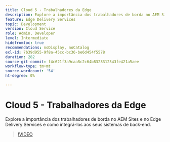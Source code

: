 ```yaml
---
title: Cloud 5 - Trabalhadores da Edge
description: Explore a importância dos trabalhadores de borda no AEM Sites e no Edge Delivery Services e como integrá-los aos seus sistemas de back-end.
feature: Edge Delivery Services
topic: Development
version: Cloud Service
role: Admin, Developer
level: Intermediate
hidefromtoc: true
recommendations: noDisplay, noCatalog
exl-id: 7b39d955-9f8a-45cc-bc36-be6d454f5578
duration: 282
source-git-commit: f4c621f3a9caa8c2c64b8323312343fe421a5aee
workflow-type: tm+mt
source-wordcount: '54'
ht-degree: 0%

---
```


# Cloud 5 - Trabalhadores da Edge

Explore a importância dos trabalhadores de borda no AEM Sites e no Edge Delivery Services e como integrá-los aos seus sistemas de back-end.

>[!VIDEO](https://video.tv.adobe.com/v/3427589?learn=on)
